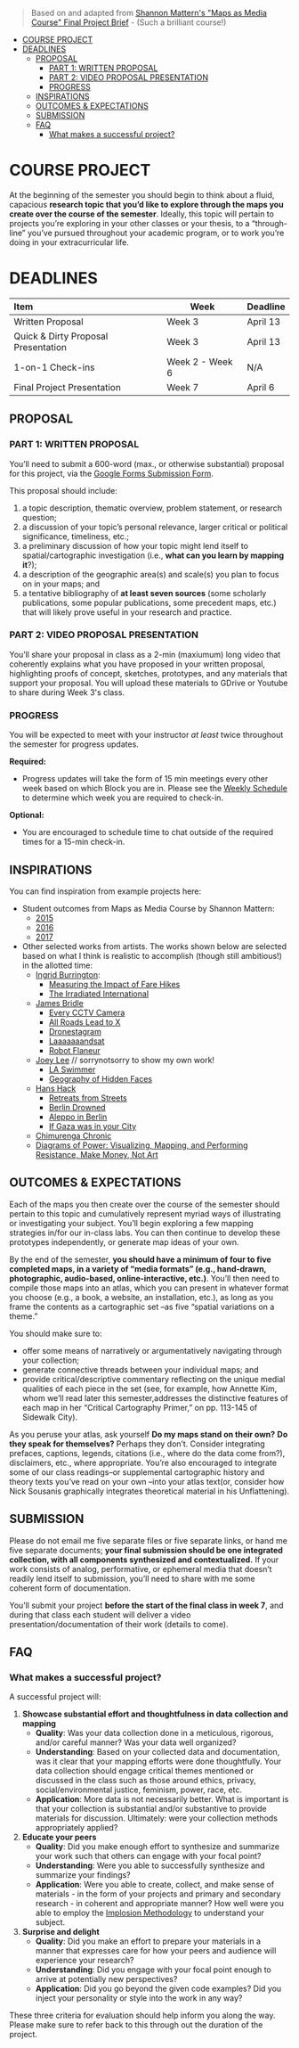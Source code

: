> Based on and adapted from [Shannon Mattern's "Maps as Media Course" Final Project Brief](http://www.wordsinspace.net/mapsmedia/fall2018/wp-content/uploads/2018/08/Mattern_MapsAsMedia2018_Aug12_2018.pdf) - (Such a brilliant course!)

- [COURSE PROJECT](#course-project)
- [DEADLINES](#deadlines)
  - [PROPOSAL](#proposal)
    - [PART 1: WRITTEN PROPOSAL](#part-1-written-proposal)
    - [PART 2: VIDEO PROPOSAL PRESENTATION](#part-2-video-proposal-presentation)
    - [PROGRESS](#progress)
  - [INSPIRATIONS](#inspirations)
  - [OUTCOMES & EXPECTATIONS](#outcomes--expectations)
  - [SUBMISSION](#submission)
  - [FAQ](#faq)
    - [What makes a successful project?](#what-makes-a-successful-project)

# COURSE PROJECT

At the beginning of the semester you should begin to think about a fluid, capacious **research topic that you’d like to explore through the maps you create over the course of the semester**. Ideally, this topic will pertain to projects you’re exploring in your other classes or your thesis, to a “through-line” you’ve pursued throughout your academic program, or to work you’re doing in your extracurricular life. 


# DEADLINES

| Item | Week | Deadline |
| :----    | ---- | ---- | 
| Written Proposal | Week 3 |  April 13 |
| Quick & Dirty Proposal Presentation | Week 3 |  April 13 |
| 1-on-1 Check-ins | Week 2 - Week 6 |  N/A |
| Final Project Presentation | Week 7 |  April 6 |


## PROPOSAL

### PART 1: WRITTEN PROPOSAL

You’ll need to submit a 600-word (max., or otherwise substantial) proposal for this project, via the [Google Forms Submission Form](). 

This proposal should include:

1. a topic description, thematic overview, problem statement, or research question; 
2. a discussion of your topic’s personal relevance, larger critical or political significance, timeliness, etc.; 
3. a preliminary discussion of how your topic might lend itself to spatial/cartographic investigation (i.e., **what can you learn by mapping it**?);
4. a description of the geographic area(s) and scale(s) you plan to focus on in your maps; and 
5. a tentative bibliography of **at least seven sources** (some scholarly publications, some popular publications, some precedent maps, etc.) that will likely prove useful in your research and practice. 


### PART 2: VIDEO PROPOSAL PRESENTATION

You’ll share your proposal in class as a 2-min (maxiumum) long video that coherently explains what you have proposed in your written proposal, highlighting proofs of concept, sketches, prototypes, and any materials that support your proposal. You will upload these materials to GDrive or Youtube to share during Week 3's class.

### PROGRESS

You will be expected to meet with your instructor *at least* twice  throughout the semester for progress updates. 

**Required:**
* Progress updates will take the form of 15 min meetings every other week based on which Block you are in. Please see the [Weekly Schedule](https://all-maps-lie-2020.netlify.com/#/README?id=weekly-schedule) to determine which week you are required to check-in.

**Optional:**
* You are encouraged to schedule time to chat outside of the required times for a 15-min check-in. 

## INSPIRATIONS

You can find inspiration from example projects here: 

* Student outcomes from Maps as Media Course by Shannon Mattern:
  * [2015](http://wordsinspace.net/shannon/2015/12/22/maps-as-media/)
  * [2016](http://wordsinspace.net/shannon/2016/12/19/maps-as-media-2/)
  * [2017](http://www.wordsinspace.net/mapsmedia/fall2017/2017/12/17/maps-as-media-2017-final-projects/)
* Other selected works from artists. The works shown below are selected based on what I think is realistic to accomplish (though still ambitious!) in the allotted time:
  * [Ingrid Burrington](http://lifewinning.com):
    * [Measuring the Impact of Fare Hikes](http://lifewinning.com/projects/fare-hikes/)
    * [The Irradiated International](http://lifewinning.com/projects/irradiated-graphics/)
  * [James Bridle](https://jamesbridle.com/works)
    * [Every CCTV Camera](https://jamesbridle.com/works/every-cctv-camera-cc)
    * [All Roads Lead to X](https://jamesbridle.com/works/all-roads-lead-to-x)
    * [Dronestagram](https://jamesbridle.com/works/dronestagram)
    * [Laaaaaaandsat](https://jamesbridle.com/works/laaaaaaandsat)
    * [Robot Flaneur](https://jamesbridle.com/works/robot-flaneur)
  * [Joey Lee](https://jk-lee.com/) // sorrynotsorry to show my own work!
    * [LA Swimmer](https://jk-lee.com/la-swimmer-43-123-pools-i-have-not-visited-and-never-will)
    * [Geography of Hidden Faces](https://jk-lee.com/geography-of-hidden-faces)
  * [Hans Hack](http://www.hanshack.com/)
    * [Retreats from Streets](http://hanshack.com/retreats/)
    * [Berlin Drowned](http://hanshack.com/berlin-drowned/)
    * [Aleppo in Berlin](http://hanshack.com/aleppo/#berlin)
    * [If Gaza was in your City](apps.lokaler.de/israelgaza/)
  * [Chimurenga Chronic](https://chimurengachronic.co.za/stores/Chimurenga-Chronic-German-Special-Edition-October-2016-Print-p109771452)
  * [Diagrams of Power: Visualizing, Mapping, and Performing Resistance, Make Money, Not Art](https://we-make-money-not-art.com/diagrams-of-power-visualizing-mapping-and-performing-resistance/)


## OUTCOMES & EXPECTATIONS

Each of the maps you then create over the course of the semester should pertain to this topic and cumulatively represent myriad ways of illustrating or investigating your subject. You’ll begin exploring a few mapping strategies in/for our in-class labs. You can then continue to develop these prototypes independently, or generate map ideas of your own.

By the end of the semester, **you should have a minimum of four to five completed maps, in a variety of “media formats” (e.g., hand-drawn, photographic, audio-based, online-interactive, etc.)**. You’ll then need to compile those maps into an atlas, which you can present in whatever format you choose (e.g., a book, a website, an installation, etc.), as long as you frame the contents as a cartographic set –as five “spatial variations on a theme.” 

You should make sure to:
* offer some means of narratively or argumentatively navigating through your collection;
* generate connective threads between your individual maps; and 
* provide critical/descriptive commentary reflecting on the unique medial qualities of each piece in the set (see, for example, how Annette Kim, whom we’ll read later this semester,addresses the distinctive features of each map in her “Critical Cartography Primer,” on pp. 113-145 of Sidewalk City). 

As you peruse your atlas, ask yourself **Do my maps stand on their own?** **Do they speak for themselves?** Perhaps they don’t. Consider integrating prefaces, captions, legends, citations (i.e., where do the data come from?), disclaimers, etc., where appropriate. You’re also encouraged to integrate some of our class readings–or supplemental cartographic history and theory texts you’ve read on your own –into your atlas text(or, consider how Nick Sousanis graphically integrates theoretical material in his Unflattening). 

## SUBMISSION

Please do not email me five separate files or five separate links, or hand me five separate documents; **your final submission should be one integrated collection, with all components synthesized and contextualized.** If your work consists of analog, performative, or ephemeral media that doesn’t readily lend itself to submission, you’ll need to share with me some coherent form of documentation. 

You’ll submit your project **before the start of the final class in week 7**, and during that class each student will deliver a video presentation/documentation of their work (details to come). 



## FAQ

### What makes a successful project?

A successful project will:
1. **Showcase substantial effort and thoughtfulness in data collection and mapping**
   - **Quality**: Was your data collection done in a meticulous, rigorous, and/or careful manner? Was your data well organized? 
   - **Understanding**: Based on your collected data and documentation, was it clear that your mapping efforts were done thoughtfully. Your data collection should engage critical themes mentioned or discussed in the class such as those around ethics, privacy, social/environmental justice, feminism, power, race, etc. 
   - **Application**: More data is not necessarily better. What is important is that your collection is substantial and/or substantive to provide materials for discussion. Ultimately: were your collection methods appropriately applied?
2. **Educate your peers**
   - **Quality**: Did you make enough effort to synthesize and summarize your work such that others can engage with your focal point?
   - **Understanding**: Were you able to successfully synthesize and summarize your findings? 
   - **Application**: Were you able to create, collect, and make sense of materials - in the form of your projects and primary and secondary research - in coherent and appropriate manner? How well were you able to employ the [Implosion Methodology](https://journal.culanth.org/index.php/ca/article/view/ca29.2.09/301) to understand your subject.
3. **Surprise and delight**
   - **Quality**: Did you make an effort to prepare your materials in a manner that expresses care for how your peers and audience will experience your research?
   - **Understanding**: Did you engage with your focal point enough to arrive at potentially new perspectives? 
   - **Application**: Did you go beyond the given code examples? Did you inject your personality or style into the work in any way? 

These three criteria for evaluation should help inform you along the way. Please make sure to refer back to this through out the duration of the project. 

